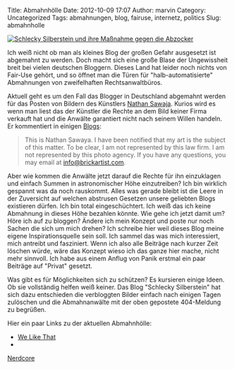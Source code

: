 Title: Abmahnhölle
Date: 2012-10-09 17:07
Author: marvin
Category: Uncategorized
Tags: abmahnungen, blog, fairuse, internetz, politics
Slug: abmahnholle

[![Schlecky Silberstein und ihre Maßnahme gegen die Abzocker]({static}/images/404.png)](http://www.schleckysilberstein.com/2012/10/unsere-neue-404-fehlermeldung-ein-tipp-fur-einen-sichereren-betrieb-fur-blogs-in-deutschland/)

Ich weiß nicht ob man als kleines Blog der großen Gefahr ausgesetzt ist
abgemahnt zu werden. Doch macht sich eine große Blase der Ungewissheit
breit bei vielen deutschen Bloggern. Dieses Land hat leider noch nichts
von Fair-Use gehört, und so öffnet man die Türen für
"halb-automatisierte" Abmahnungen von zweifelhaften Rechtsanwaltbüros.

Aktuell geht es um den Fall das Blogger in Deutschland abgemahnt werden
für das Posten von Bildern des Künstlers [Nathan
Sawaja](http://brickartist.com/). Kurios wird es wenn man liest das der
Künstler die Rechte an dem Bild keiner Firma verkauft hat und die
Anwälte garantiert nicht nach seinem Willen handeln. Er kommentiert in
einigen
[Blogs](http://www.crackajack.de/2012/10/03/lego-artist-is-not-represented-by-this-law-firm-not-represented-by-this-photo-agency/):

> This is Nathan Sawaya. I have been notified that my art is the subject
> of this matter. To be clear, I am not represented by this law firm. I
> am not represented by this photo agency. If you have any questions,
> you may email at info@brickartist.com.

Aber wie kommen die Anwälte jetzt darauf die Rechte für ihn einzuklagen
und einfach Summen in astronomischer Höhe einzutreiben? Ich bin wirklich
gespannt was da noch rauskommt. Alles was gerade bleibt ist die Leere in
der Zuversicht auf welchen abstrusen Gesetzen unsere geliebten Blogs
existieren dürfen. Ich bin total eingeschüchtert. Ich weiß das ich keine
Abmahnung in dieses Höhe bezahlen könnte. Wie gehe ich jetzt damit um?
Höre ich auf zu bloggen? Ändere ich mein Konzept und poste nur noch
Sachen die sich um mich drehen? Ich schreibe hier weil dieses Blog meine
eigene Inspirationsquelle sein soll. Ich sammel das was mich
interessiert, mich antreibt und fasziniert. Wenn ich also alle Beiträge
nach kurzer Zeit löschen würde, wäre das Konzept wieso ich das ganze
hier mache, nicht mehr sinnvoll. Ich habe aus einem Anflug von Panik
erstmal ein paar Beiträge auf "Privat" gesetzt.

Was gibt es für Möglichkeiten sich zu schützen? Es kursieren einige
Ideen. Ob sie vollständig helfen weiß keiner. Das Blog "Schlecky
Silberstein" hat sich dazu entschieden die verbloggten Bilder einfach
nach einigen Tagen zulöschen und die Abmahnanwälte mit der oben
gepostete 404-Meldung zu begrüßen.

Hier ein paar Links zu der aktuellen Abmahnhölle:

- [We Like
That](http://www.welikethat.de/2012/10/01/abmahnung-jetzt-hats-uns-auch-erwischt/)  
-
[Nerdcore](http://www.crackajack.de/2012/10/02/blog-abmahnungen-fur-lego-kunst/)

